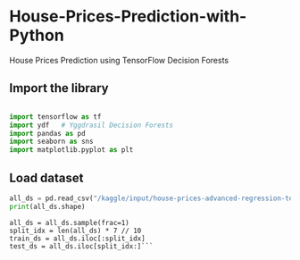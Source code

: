 # House-Prices-Prediction-with-Python
House Prices Prediction using TensorFlow Decision Forests

## Import the library
```python

import tensorflow as tf
import ydf   # Yggdrasil Decision Forests
import pandas as pd
import seaborn as sns
import matplotlib.pyplot as plt
```

## Load dataset
```python
all_ds = pd.read_csv("/kaggle/input/house-prices-advanced-regression-techniques/train.csv")
print(all_ds.shape)
```


```# Randomly split the dataset into a training (70%) and testing (30%) dataset
all_ds = all_ds.sample(frac=1)
split_idx = len(all_ds) * 7 // 10
train_ds = all_ds.iloc[:split_idx]
test_ds = all_ds.iloc[split_idx:]```

